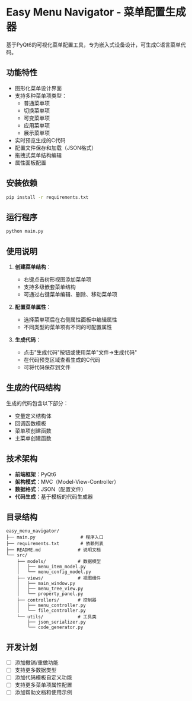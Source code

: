 # Easy Menu Navigator - 菜单配置生成器

基于PyQt6的可视化菜单配置工具，专为嵌入式设备设计，可生成C语言菜单代码。

## 功能特性

- 图形化菜单设计界面
- 支持多种菜单项类型：
  - 普通菜单项
  - 切换菜单项
  - 可变菜单项
  - 应用菜单项
  - 展示菜单项
- 实时预览生成的C代码
- 配置文件保存和加载（JSON格式）
- 拖拽式菜单结构编辑
- 属性面板配置

## 安装依赖

```bash
pip install -r requirements.txt
```

## 运行程序

```bash
python main.py
```

## 使用说明

1. **创建菜单结构**：
   - 右键点击树形视图添加菜单项
   - 支持多级嵌套菜单结构
   - 可通过右键菜单编辑、删除、移动菜单项

2. **配置菜单属性**：
   - 选择菜单项后在右侧属性面板中编辑属性
   - 不同类型的菜单项有不同的可配置属性

3. **生成代码**：
   - 点击"生成代码"按钮或使用菜单"文件->生成代码"
   - 在代码预览区域查看生成的C代码
   - 可将代码保存到文件

## 生成的代码结构

生成的代码包含以下部分：

- 变量定义结构体
- 回调函数模板
- 菜单项创建函数
- 主菜单创建函数

## 技术架构

- **前端框架**：PyQt6
- **架构模式**：MVC（Model-View-Controller）
- **数据格式**：JSON（配置文件）
- **代码生成**：基于模板的代码生成器

## 目录结构

```
easy_menu_navigator/
├── main.py                 # 程序入口
├── requirements.txt        # 依赖列表
├── README.md              # 说明文档
└── src/
    ├── models/            # 数据模型
    │   ├── menu_item_model.py
    │   └── menu_config_model.py
    ├── views/             # 视图组件
    │   ├── main_window.py
    │   ├── menu_tree_view.py
    │   └── property_panel.py
    ├── controllers/       # 控制器
    │   ├── menu_controller.py
    │   └── file_controller.py
    └── utils/             # 工具类
        ├── json_serializer.py
        └── code_generator.py
```

## 开发计划

- [ ] 添加撤销/重做功能
- [ ] 支持更多数据类型
- [ ] 添加代码模板自定义功能
- [ ] 支持更多菜单项属性配置
- [ ] 添加帮助文档和使用示例